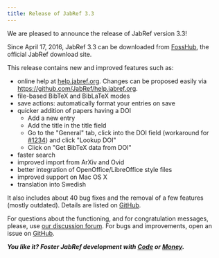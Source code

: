 ```yaml
---
title: Release of JabRef 3.3
---
```


We are pleased to announce the release of JabRef version 3.3!

Since April 17, 2016, JabRef 3.3 can be downloaded from [FossHub](https://www.fosshub.com/JabRef.html), the official JabRef download site.

This release contains new and improved features such as:

* online help at [help.jabref.org](https://help.jabref.org). Changes can be proposed easily via <https://github.com/JabRef/help.jabref.org>.
* file-based BibTeX and BibLaTeX modes
* save actions: automatically format your entries on save
* quicker addition of papers having a DOI
  * Add a new entry
  * Add the title in the title field
  * Go to the "General" tab, click into the DOI field (workaround for [#1234](https://github.com/JabRef/jabref/issues/1234)) and click "Lookup DOI"
  * Click on "Get BibTeX data from DOI"
* faster search
* improved import from ArXiv and Ovid
* better integration of OpenOffice/LibreOffice style files
* improved support on Mac OS X
* translation into Swedish

It also includes about 40 bug fixes and the removal of a few features (mostly outdated).
Details are listed on [GitHub](https://github.com/JabRef/jabref/blob/v3.3/CHANGELOG.md).

For questions about the functioning, and for congratulation messages, please, use [our discussion forum](https://discourse.jabref.org/).
For bugs and improvements, open an issue on [GitHub](https://github.com/JabRef/jabref/issues).

_**You like it? Foster JabRef development with [Code](https://github.com/JabRef/jabref/blob/master/CONTRIBUTING.md) or [Money](https://github.com/JabRef/jabref/wiki/Donations).**_
